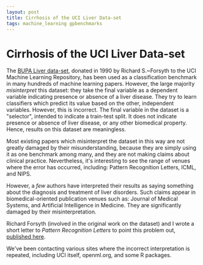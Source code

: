 ```yaml
---
layout: post
title: Cirrhosis of the UCI Liver Data-set
tags: machine_learning gpbenchmarks
---
```


Cirrhosis of the UCI Liver Data-set
========

The
[BUPA Liver data-set](https://archive.ics.uci.edu/ml/datasets/Liver+Disorders),
donated in 1990 by Richard S.~Forsyth to the UCI Machine Learning
Repository, has been used as a classification benchmark in many
hundreds of machine learning papers. However, the large majority
*misinterpret* this dataset: they take the final variable as a
dependent variable indicating presence or absence of a liver
disease. They try to learn classifiers which predict its value based
on the other, independent variables. However, this is incorrect. The
final variable in the dataset is a "selector", intended to indicate a
train-test split. It does not indicate presence or absence of liver
disease, or any other biomedical property. Hence, results on this
dataset are meaningless.

Most existing papers which misinterpret the dataset in this way are
not greatly damaged by their misunderstanding, because they are simply
using it as one benchmark among many, and they are not making claims
about clinical practice. Nevertheless, it's interesting to see the
range of venues where the error has occurred, including: Pattern
Recognition Letters, ICML, and NIPS.

However, a *few* authors have interpreted their results as saying
something about the diagnosis and treatment of liver disorders. Such
claims appear in biomedical-oriented publication venues such as:
Journal of Medical Systems, and Artificial Intelligence in
Medicine. They are significantly damaged by their
misinterpretation.

Richard Forsyth (involved in the original work on the dataset) and I
wrote a short letter to *Pattern Recognition Letters* to point this
problem out,
[published here](http://www.sciencedirect.com/science/article/pii/S0167865516000088).

We've been contacting various sites where the incorrect interpretation
is repeated, including UCI itself, openml.org, and some R packages.

